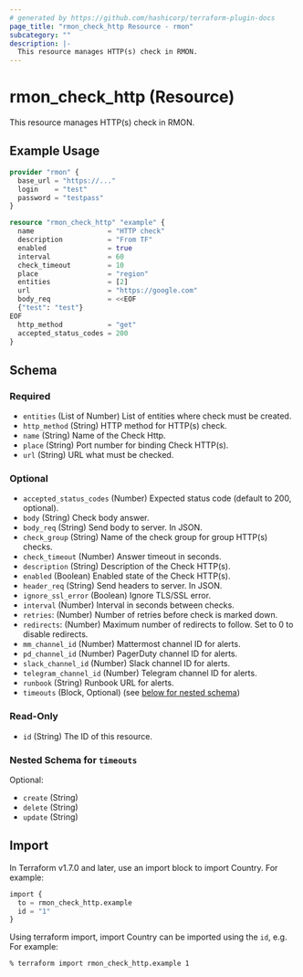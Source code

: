 ```yaml
---
# generated by https://github.com/hashicorp/terraform-plugin-docs
page_title: "rmon_check_http Resource - rmon"
subcategory: ""
description: |-
  This resource manages HTTP(s) check in RMON.
---
```


# rmon_check_http (Resource)

This resource manages HTTP(s) check in RMON.

## Example Usage

```terraform
provider "rmon" {
  base_url = "https://..."
  login    = "test"
  password = "testpass"
}

resource "rmon_check_http" "example" {
  name                  = "HTTP check"
  description           = "From TF"
  enabled               = true
  interval              = 60
  check_timeout         = 10
  place                 = "region"
  entities              = [2]
  url                   = "https://google.com"
  body_req              = <<EOF
  {"test": "test"}
EOF
  http_method           = "get"
  accepted_status_codes = 200
}
```


<!-- schema generated by tfplugindocs -->
## Schema

### Required

- `entities` (List of Number) List of entities where check must be created.
- `http_method` (String) HTTP method for HTTP(s) check.
- `name` (String) Name of the Check Http.
- `place` (String) Port number for binding Check HTTP(s).
- `url` (String) URL what must be checked.

### Optional

- `accepted_status_codes` (Number) Expected status code (default to 200, optional).
- `body` (String) Check body answer.
- `body_req` (String) Send body to server. In JSON.
- `check_group` (String) Name of the check group for group HTTP(s) checks.
- `check_timeout` (Number) Answer timeout in seconds.
- `description` (String) Description of the Check HTTP(s).
- `enabled` (Boolean) Enabled state of the Check HTTP(s).
- `header_req` (String) Send headers to server. In JSON.
- `ignore_ssl_error` (Boolean) Ignore TLS/SSL error.
- `interval` (Number) Interval in seconds between checks.
- `retries`: (Number) Number of retries before check is marked down.
- `redirects`: (Number) Maximum number of redirects to follow. Set to 0 to disable redirects.
- `mm_channel_id` (Number) Mattermost channel ID for alerts.
- `pd_channel_id` (Number) PagerDuty channel ID for alerts.
- `slack_channel_id` (Number) Slack channel ID for alerts.
- `telegram_channel_id` (Number) Telegram channel ID for alerts.
- `runbook` (String) Runbook URL for alerts.
- `timeouts` (Block, Optional) (see [below for nested schema](#nestedblock--timeouts))

### Read-Only

- `id` (String) The ID of this resource.

<a id="nestedblock--timeouts"></a>
### Nested Schema for `timeouts`

Optional:

- `create` (String)
- `delete` (String)
- `update` (String)

## Import

In Terraform v1.7.0 and later, use an import block to import Country. For example:

```terraform
import {
  to = rmon_check_http.example
  id = "1"
}
```

Using terraform import, import Country can be imported using the `id`, e.g. For example:

```shell
% terraform import rmon_check_http.example 1
```

